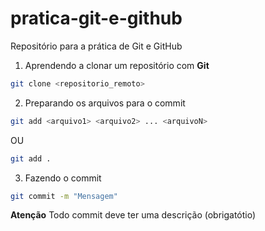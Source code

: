 # pratica-git-e-github
Repositório para a prática de Git e GitHub

1. Aprendendo a clonar um repositório com **Git**

```bash
git clone <repositorio_remoto>
```

2. Preparando os arquivos para o commit

```bash
git add <arquivo1> <arquivo2> ... <arquivoN>
```
OU
```bash
git add .
```

3. Fazendo o commit

```bash
git commit -m "Mensagem"
```
**Atenção** Todo commit deve ter uma descrição (obrigatótio)
